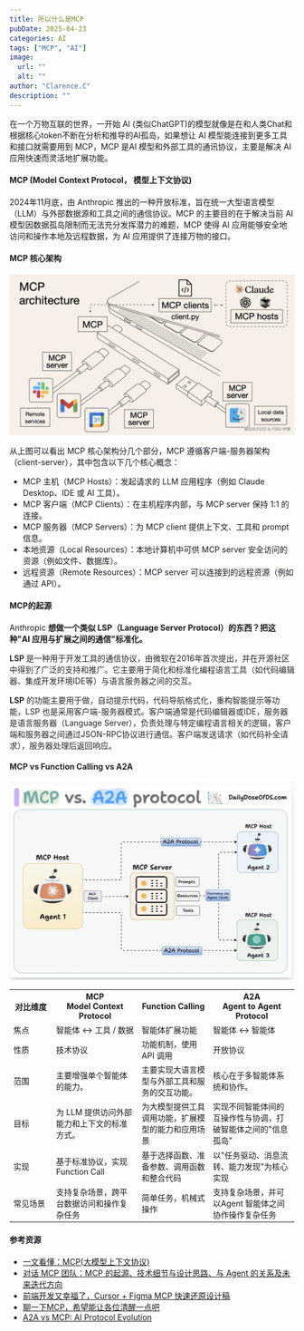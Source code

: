 ```yaml
---
title: 所以什么是MCP
pubDate: 2025-04-23
categories: AI
tags: ["MCP", "AI"]
image:
  url: ""
  alt: ""
author: "Clarence.C"
description: ""
---
```


在一个万物互联的世界，一开始 AI (类似ChatGPT)的模型就像是在和人类Chat和根据核心token不断在分析和推导的AI孤岛，如果想让 AI 模型能连接到更多工具和接口就需要用到 MCP，MCP 是AI 模型和外部工具的通讯协议，主要是解决 AI 应用快速而灵活地扩展功能。

#### MCP (Model Context Protocol， 模型上下文协议)

2024年11月底，由 Anthropic 推出的一种开放标准，旨在统一大型语言模型（LLM）与外部数据源和工具之间的通信协议。MCP 的主要目的在于解决当前 AI 模型因数据孤岛限制而无法充分发挥潜力的难题，MCP 使得 AI 应用能够安全地访问和操作本地及远程数据，为 AI 应用提供了连接万物的接口。

#### <font style="color:rgb(25, 27, 31);">MCP 核心架构</font>

![image](./_image/what-is-mcp.png)

<font style="color:rgb(25, 27, 31);"></font>

<font style="color:rgb(25, 27, 31);">从上图可以看出 MCP 核心架构分几个部分，MCP 遵循客户端-服务器架构（client-server），其中包含以下几个核心概念：</font>

- <font style="color:rgb(25, 27, 31);">MCP 主机（MCP Hosts）：发起请求的 LLM 应用程序（例如</font><font style="color:rgb(25, 27, 31);"> </font>Claude Desktop<font style="color:rgb(25, 27, 31);">、IDE 或 AI 工具）。</font>
- <font style="color:rgb(25, 27, 31);">MCP 客户端（MCP Clients）：在主机程序内部，与 MCP server 保持 1:1 的连接。</font>
- <font style="color:rgb(25, 27, 31);">MCP 服务器（MCP Servers）：为 MCP client 提供上下文、工具和 prompt 信息。</font>
- <font style="color:rgb(25, 27, 31);">本地资源（Local Resources）：本地计算机中可供 MCP server 安全访问的资源（例如文件、数据库）。</font>
- <font style="color:rgb(25, 27, 31);">远程资源（Remote Resources）：MCP server 可以连接到的远程资源（例如通过 API）。</font>

<font style="color:rgb(25, 27, 31);"></font>

#### <font style="color:rgb(25, 27, 31);">MCP的起源</font>

<font style="color:rgb(25, 27, 31);">Anthropic </font>**想做一个类似 LSP（Language Server Protocol）的东西？把这种"AI 应用与扩展之间的通信"标准化。**

**<font style="color:rgb(54, 54, 54);">LSP </font>**<font style="color:rgba(0, 0, 0, 0.85);">是一种用于开发工具的通信协议，由微软在2016年首次提出，并在开源社区中得到了广泛的支持和推广。它主要用于简化和标准化编程语言工具（如代码编辑器、集成开发环境IDE等）与语言服务器之间的交互。</font>

**<font style="color:rgba(0, 0, 0, 0.85);">LSP</font>**<font style="color:rgba(0, 0, 0, 0.85);"> </font><font style="color:rgba(0, 0, 0, 0.85);">的功能主要用于做，自动提示代码，代码导航格式化，重构智能提示等功能，LSP 也是采用客户端-服务器模式。客户端通常是代码编辑器或IDE，服务器是语言服务器（Language Server），负责处理与特定编程语言相关的逻辑，客户端和服务器之间通过JSON-RPC协议进行通信。客户端发送请求（如代码补全请求），服务器处理后返回响应。</font>

#### <font style="color:rgba(0, 0, 0, 0.85);">MCP vs Function Calling vs A2A</font>

![](./_image/WX20250429-162052@2x.png)

<table style="width: 100%;">
  <tr style="font-size: 14px;">
    <th style="width: 15%;">对比维度</th>
    <th style="width: 30%;">MCP <br/>Model Context Protocol</th>
    <th style="width: 25%;">Function Calling</th>
    <th style="width: 30%;">A2A <br/>Agent to Agent Protocol</th>
  </tr>
  <tr>
    <td>焦点</td>
    <td>智能体 ↔ 工具 / 数据</td>
    <td>智能体扩展功能</td>
    <td>智能体 ↔ 智能体</td>
  </tr>
  <tr>
    <td>性质</td>
    <td>技术协议</td>
    <td>功能机制，使用 API 调用</td>
    <td>开放协议</td>
  </tr>
  <tr>
    <td>范围</td>
    <td>主要增强单个智能体的能力。</td>
    <td>主要实现大语言模型与外部工具和服务的交互功能。</td>
    <td>核心在于多智能体系统和协作。</td>
  </tr>
  <tr>
    <td>目标</td>
    <td>为 LLM 提供访问外部能力和上下文的标准方式。</td>
    <td>为大模型提供工具调用功能，扩展模型的能力和应用场景</td>
    <td>实现不同智能体间的互操作性与协调，打破智能体之间的"信息孤岛"</td>
  </tr>
  <tr>
    <td>实现</td>
    <td>基于标准协议，实现 Function Call</td>
    <td>基于选择函数、准备参数、调用函数和整合代码</td>
    <td>以"任务驱动、消息流转、能力发现"为核心实现</td>
  </tr>
  <tr>
    <td>常见场景</td>
    <td>支持复杂场景，跨平台数据访问和操作复杂任务</td>
    <td>简单任务，机械式操作</td>
    <td>支持复杂场景，并可以Agent 智能体之间协作操作复杂任务</td>
  </tr>
</table>

<font style="color:rgb(25, 27, 31);"></font>

#### <font style="color:rgb(25, 27, 31);">参考资源</font>

- [一文看懂：MCP(大模型上下文协议)](https://zhuanlan.zhihu.com/p/27327515233)
- [对话 MCP 团队：MCP 的起源、技术细节与设计思路、与 Agent 的关系及未来迭代方向](https://liduos.com/mcp-team-discussion.html)
- [前端开发又幸福了，Cursor + Figma MCP 快速还原设计稿](https://juejin.cn/post/7480183580120055819?searchId=2025042314451322A5C44EF2C9A3A49329)
- [聊一下MCP，希望能让各位清醒一点吧](https://juejin.cn/post/7492271537010671635)
- [A2A vs MCP: AI Protocol Evolution](https://a2a-mcp.org)

